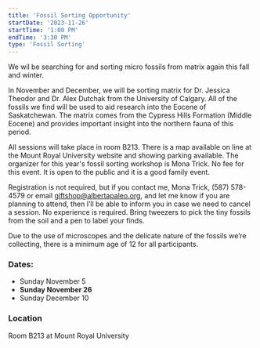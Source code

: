 ```yaml
---
title: 'Fossil Sorting Opportunity'
startDate: '2023-11-26'
startTime: '1:00 PM'
endTime: '3:30 PM'
type: 'Fossil Sorting'
---
```


We wil be searching for and sorting micro fossils from matrix again this fall and winter.

In November and December, we will be sorting matrix for Dr. Jessica Theodor and Dr. Alex Dutchak from the University of Calgary. All of the fossils we find will be used to aid research into the Eocene of Saskatchewan. The matrix comes from the Cypress Hills Formation (Middle Eocene) and provides important insight into the northern fauna of this period.

All sessions will take place in room B213. There is a map available on line at the Mount Royal University website and showing parking available. The organizer for this year's fossil sorting workshop is Mona Trick.
No fee for this event. It is open to the public and it is a good family event.

Registration is not required, but if you contact me, Mona Trick, (587) 578-4579 or email giftshop@albertapaleo.org, and let me know if you are planning to attend, then I’ll be able to inform you in case we need to cancel a session. No experience is required. Bring tweezers to pick the tiny fossils from the soil and a pen to label your finds.

Due to the use of microscopes and the delicate nature of the fossils we’re collecting, there is a minimum age of 12 for all participants.

### Dates:

-   Sunday November 5
-   **Sunday November 26**
-   Sunday December 10

### Location

Room B213 at Mount Royal University
